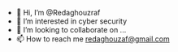 - 👋 Hi, I’m @Redaghouzraf
- 👀 I’m interested in cyber security
- 💞️ I’m looking to collaborate on ...
- 📫 How to reach me redaghouzaf@gmail.com

<!---
Redaghouzraf/Redaghouzraf is a ✨ special ✨ repository because its `README.md` (this file) appears on your GitHub profile.
You can click the Preview link to take a look at your changes.
--->
